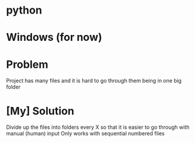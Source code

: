 # python
# Windows (for now)

# Problem
Project has many files and it is hard to go through them being in one big folder

# [My] Solution
Divide up the files into folders every X so that it is easier to go through with manual (human) input
Only works with sequential numbered files

